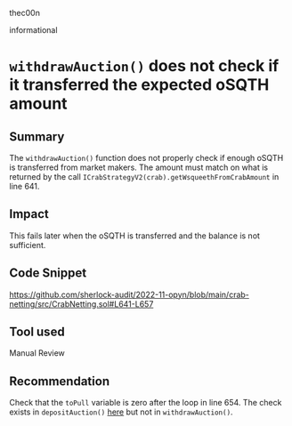 thec00n

informational

# `withdrawAuction()` does not check if it transferred the expected oSQTH amount

## Summary
The `withdrawAuction()` function does not properly check if enough oSQTH is transferred from market makers. The amount must match on what is returned by the call `ICrabStrategyV2(crab).getWsqueethFromCrabAmount` in line 641. 

## Impact
This fails later when the oSQTH is transferred and the balance is not sufficient. 

## Code Snippet
https://github.com/sherlock-audit/2022-11-opyn/blob/main/crab-netting/src/CrabNetting.sol#L641-L657

## Tool used
Manual Review

## Recommendation
Check that the `toPull` variable is zero after the loop in line 654. The check exists in `depositAuction()` [here](https://github.com/sherlock-audit/2022-11-opyn/blob/main/crab-netting/src/CrabNetting.sol#L526) but not in `withdrawAuction()`.
